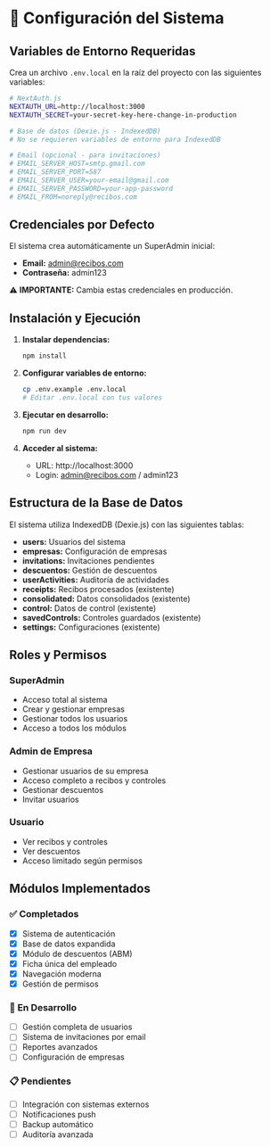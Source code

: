 # 🔧 Configuración del Sistema

## Variables de Entorno Requeridas

Crea un archivo `.env.local` en la raíz del proyecto con las siguientes variables:

```bash
# NextAuth.js
NEXTAUTH_URL=http://localhost:3000
NEXTAUTH_SECRET=your-secret-key-here-change-in-production

# Base de datos (Dexie.js - IndexedDB)
# No se requieren variables de entorno para IndexedDB

# Email (opcional - para invitaciones)
# EMAIL_SERVER_HOST=smtp.gmail.com
# EMAIL_SERVER_PORT=587
# EMAIL_SERVER_USER=your-email@gmail.com
# EMAIL_SERVER_PASSWORD=your-app-password
# EMAIL_FROM=noreply@recibos.com
```

## Credenciales por Defecto

El sistema crea automáticamente un SuperAdmin inicial:

- **Email:** admin@recibos.com
- **Contraseña:** admin123

⚠️ **IMPORTANTE:** Cambia estas credenciales en producción.

## Instalación y Ejecución

1. **Instalar dependencias:**
   ```bash
   npm install
   ```

2. **Configurar variables de entorno:**
   ```bash
   cp .env.example .env.local
   # Editar .env.local con tus valores
   ```

3. **Ejecutar en desarrollo:**
   ```bash
   npm run dev
   ```

4. **Acceder al sistema:**
   - URL: http://localhost:3000
   - Login: admin@recibos.com / admin123

## Estructura de la Base de Datos

El sistema utiliza IndexedDB (Dexie.js) con las siguientes tablas:

- **users:** Usuarios del sistema
- **empresas:** Configuración de empresas
- **invitations:** Invitaciones pendientes
- **descuentos:** Gestión de descuentos
- **userActivities:** Auditoría de actividades
- **receipts:** Recibos procesados (existente)
- **consolidated:** Datos consolidados (existente)
- **control:** Datos de control (existente)
- **savedControls:** Controles guardados (existente)
- **settings:** Configuraciones (existente)

## Roles y Permisos

### SuperAdmin
- Acceso total al sistema
- Crear y gestionar empresas
- Gestionar todos los usuarios
- Acceso a todos los módulos

### Admin de Empresa
- Gestionar usuarios de su empresa
- Acceso completo a recibos y controles
- Gestionar descuentos
- Invitar usuarios

### Usuario
- Ver recibos y controles
- Ver descuentos
- Acceso limitado según permisos

## Módulos Implementados

### ✅ Completados
- [x] Sistema de autenticación
- [x] Base de datos expandida
- [x] Módulo de descuentos (ABM)
- [x] Ficha única del empleado
- [x] Navegación moderna
- [x] Gestión de permisos

### 🚧 En Desarrollo
- [ ] Gestión completa de usuarios
- [ ] Sistema de invitaciones por email
- [ ] Reportes avanzados
- [ ] Configuración de empresas

### 📋 Pendientes
- [ ] Integración con sistemas externos
- [ ] Notificaciones push
- [ ] Backup automático
- [ ] Auditoría avanzada
